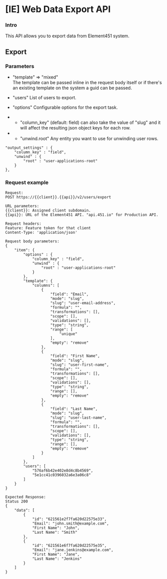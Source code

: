 # [IE] Web Data Export API

### Intro
This API allows you to export data from Element451 system.

## Export
### Parameters
- "template" => "mixed"  
The template can be passed inline in the request body itself
or if there's an existing template on the system a guid can be passed.

- "users"
List of users to export.

- "options"
Configurable options for the export task.

- - "column_key" (default: field) can also take the value of "slug"
and it will affect the resulting json object keys for each row.

- - "unwind.root" Any entity you want to use for unwinding user rows.

```
"output_settings" : {
    "column_key" : "field",
    "unwind" : {
        "root" : "user-applications-root"
    }
}, 
```

### Request example
```
Request:
POST https://{{client}}.{{api}}/v2/users/export

URL parameters:
{{client}}: Assigned client subdomain.
{{api}}: URL of the Element451 API. "api.451.io" for Production API.

Request headers:
Feature: Feature token for that client
Content-Type: 'application/json'

Request body parameters:
{
    "item": {
        "options" : {
            "column_key" : "field",
            "unwind" : {
                "root" : "user-applications-root"
            }
        },
        "template": {
            "columns": [
                {
                    "field": "Email",
                    "mode": "slug",
                    "slug": "user-email-address",
                    "formula": "",
                    "transformations": [],
                    "scope": [],
                    "validations": [],
                    "type": "string",
                    "range": [
                        "unique"
                    ],
                    "empty": "remove"
                },
                {
                    "field": "First Name",
                    "mode": "slug",
                    "slug": "user-first-name",
                    "formula": "",
                    "transformations": [],
                    "scope": [],
                    "validations": [],
                    "type": "string",
                    "range": [],
                    "empty": "remove"
                },
                {
                    "field": "Last Name",
                    "mode": "slug",
                    "slug": "user-last-name",
                    "formula": "",
                    "transformations": [],
                    "scope": [],
                    "validations": [],
                    "type": "string",
                    "range": [],
                    "empty": "remove"
                }
            ]
        },
        "users": [
            "576af6b42e402e8d4c8b4569",
            "5e1cc41c0396032a6e3a06c8"
        ]
    }
}

Expected Response:
Status 200
{
    "data": [
        {
            "id": "621561e2f7fa620d22575e33",
            "Email": "john.smith@example.com",
            "First Name": "John",
            "Last Name": "Smith"
        },
        {
            "id": "621561e6f7fa620d22575e35",
            "Email": "jane.jenkins@example.com",
            "First Name": "Jane",
            "Last Name": "Jenkins"
        }
    ]
}
```

